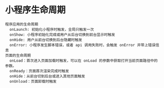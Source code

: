 # 小程序生命周期
    程序应用的生命周期
      onLaunch: 初始化小程序时触发，全局只触发一次
      onShow: 小程序初始化完成或用户从后台切换到前台显示时触发
      onHide: 用户从前台切换到后台隐藏时触发
      onError: 小程序发生脚本错误，或者 api 调用失败时，会触发 onError 并带上错误信息
    页面的生命周期
      onLoad：首次进入页面加载时触发，可以在 onLoad 的参数中获取打开当前页面路径中的参数。
      onReady：页面首次渲染完成时触发
      onHide：从前台切到后台或进入其他页面触发
      onUnload：页面卸载时触发


    